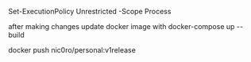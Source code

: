 Set-ExecutionPolicy Unrestricted -Scope Process

after making changes update docker image with
docker-compose up --build

docker push nic0ro/personal:v1release

